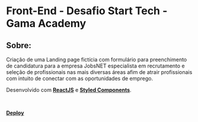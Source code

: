# Front-End - Desafio Start Tech - Gama Academy

## Sobre:
Criação de uma Landing page fictícia com formulário para preenchimento de candidatura para a empresa JobsNET especialista em recrutamento e seleção de profissionais nas mais diversas áreas afim de atrair profissionais com intuito de conectar com as oportunidades de emprego.

Desenvolvido com [**ReactJS**][react] e [**Styled Components**][styledComponent].

<br>

[**Deploy**][frontend]

[frontend]: https://landing-page-jobsnet-frontend.herokuapp.com/
[react]: https://pt-br.reactjs.org/
[styledComponent]: https://styled-components.com/

